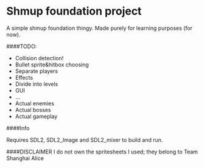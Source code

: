 Shmup foundation project
====

A simple shmup foundation thingy. Made purely for learning purposes (for now).

####TODO:

- Collision detection!
- Bullet sprite&hitbox choosing
- Separate players
- Effects
- Divide into levels
- GUI
- ...
- Actual enemies
- Actual bosses
- Actual gameplay


####Info

Requires SDL2, SDL2_Image and SDL2_mixer to build and run.


####DISCLAIMER
I do not own the spritesheets I used; they belong to Team Shanghai Alice
